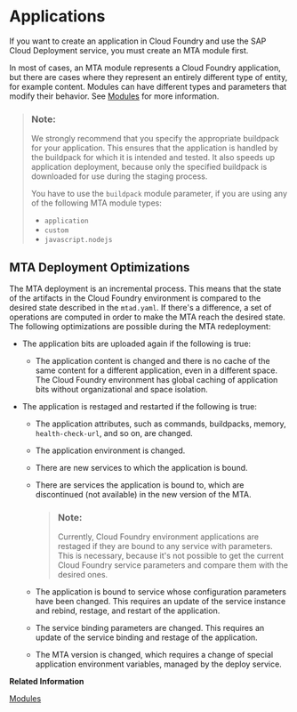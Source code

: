 <!-- loio05402110821742479725338cc8d7fe8c -->

# Applications

If you want to create an application in Cloud Foundry and use the SAP Cloud Deployment service, you must create an MTA module first.

In most of cases, an MTA module represents a Cloud Foundry application, but there are cases where they represent an entirely different type of entity, for example content. Modules can have different types and parameters that modify their behavior. See [Modules](modules-177d34d.md) for more information.

> ### Note:  
> We strongly recommend that you specify the appropriate buildpack for your application. This ensures that the application is handled by the buildpack for which it is intended and tested. It also speeds up application deployment, because only the specified buildpack is downloaded for use during the staging process.
> 
> You have to use the `buildpack` module parameter, if you are using any of the following MTA module types:
> 
> -   `application`
> -   `custom`
> -   `javascript.nodejs`



<a name="loio05402110821742479725338cc8d7fe8c__section_spx_wx5_jgb"/>

## MTA Deployment Optimizations

The MTA deployment is an incremental process. This means that the state of the artifacts in the Cloud Foundry environment is compared to the desired state described in the `mtad.yaml`. If there's a difference, a set of operations are computed in order to make the MTA reach the desired state. The following optimizations are possible during the MTA redeployment:

-   The application bits are uploaded again if the following is true:
    -   The application content is changed and there is no cache of the same content for a different application, even in a different space. The Cloud Foundry environment has global caching of application bits without organizational and space isolation.

-   The application is restaged and restarted if the following is true:
    -   The application attributes, such as commands, buildpacks, memory, `health-check-url`, and so on, are changed.
    -   The application environment is changed.
    -   There are new services to which the application is bound.
    -   There are services the application is bound to, which are discontinued \(not available\) in the new version of the MTA.

        > ### Note:  
        > Currently, Cloud Foundry environment applications are restaged if they are bound to any service with parameters. This is necessary, because it's not possible to get the current Cloud Foundry service parameters and compare them with the desired ones.

    -   The application is bound to service whose configuration parameters have been changed. This requires an update of the service instance and rebind, restage, and restart of the application.
    -   The service binding parameters are changed. This requires an update of the service binding and restage of the application.
    -   The MTA version is changed, which requires a change of special application environment variables, managed by the deploy service.


**Related Information**  


[Modules](modules-177d34d.md "The modules section of the deployment descriptor lists the deployable parts contained in the MTA deployment archive.")


